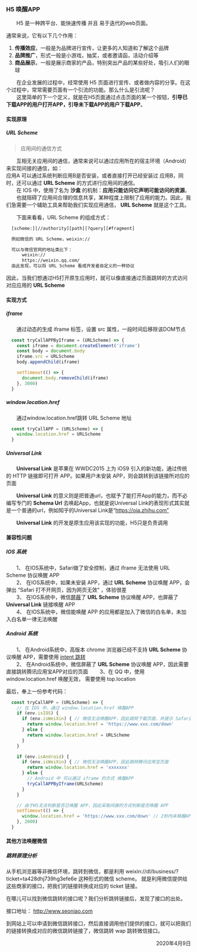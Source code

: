 ### H5 唤醒APP

&emsp;&emsp;H5 是一种跨平台、能快速传播 并且 易于迭代的web页面。  

通常来说，它有以下几个作用：  
  1. **传播效应**，一般是为品牌进行宣传，让更多的人知道和了解这个品牌
  2. **品牌推广**，形式一般是小游戏，抽奖，或者邀请函，活动介绍等
  3. **商品展示**，一般是展示商家的产品，特别突出产品的某些好处，吸引人们的眼球  


&emsp;&emsp;在企业发展的过程中，经常使用 H5 页面进行宣传、或者做内容的分享。在这个过程中，常常需要页面有一个引流的功能。那么什么是引流呢？  
&emsp;&emsp;这里简单的下一个定义，就是在H5页面通过点击页面的某一个按钮，**引导已下载APP的用户打开APP，引导未下载APP的用户下载APP**。


#### 实现原理
##### URL Scheme
> 应用间的通信方式

&emsp;&emsp;互相无关应用间的通信，通常来说可以通过应用所在的宿主环境（Android）来实现间接的通信，如：  
应用A 可以通过系统判断应用B是否安装，或者直接打开已经安装过 应用B，同时，还可以通过 **URL Scheme** 的方式进行应用间的通信。  
&emsp;&emsp;在 IOS 中，使用了名为 **沙盒** 的机制：**应用只能访问它声明可能访问的资源**。  
&emsp;&emsp;也就阻碍了应用间合理的信息共享，某种程度上限制了应用的能力。因此，我们急需要一个辅助工具来帮助我们实现应用通信， **URL Scheme** 就是这个工具。

&emsp;&emsp;下面来看看，URL Scheme 的组成方式：
```txt
  [scheme:][//authority][path][?query][#fragment]

  例如微信的 URL Scheme，weixin://

  可以与微信官网的地址类比下：
      weixin://
      https://weixin.qq.com/
  由此发现，可以将 URL Scheme 看成开发者自定义的一种协议
  ```
因此，当我们想通过H5打开原生应用时，就可以像直接通过页面跳转的方式访问对应应用的 **URL Scheme**  


#### 实现方式
##### iframe
&emsp;&emsp;通过动态的生成 iframe 标签，设置 src 属性，一段时间后移除该DOM节点
```javascript
  const tryCallAPPByIframe = (URLScheme) => {
    const iframe = document.createElement('iframe')
    const body = document.body
    iframe.src = URLScheme
    body.appendChild(iframe)

    setTimeout(() => {
      document.body.removeChild(iframe)
    }, 3000)
  }
```

##### window.location.href
&emsp;&emsp;通过window.location.href跳转 URL Scheme 地址
```javascript
  const tryCallAPP = (URLScheme) => {
    window.location.href = URLScheme
  }
```

##### Universal Link
&emsp;&emsp;**Universal Link** 是苹果在 WWDC2015 上为 iOS9 引入的新功能，通过传统的 HTTP 链接即可打开 APP。如果用户未安装 APP，则会跳转到该链接所对应的页面  

&emsp;&emsp;**Universal Link** 的意义则是把普通url，也赋予了能打开App的能力，而不必编写专门的 **Schema Url** 去唤起App，也就是说Universal Link的表现形式其实就是一个普通的url，例如知乎的Universal Link是“https://oia.zhihu.com”  

&emsp;&emsp;**Universal Link** 的开发是原生应用该实现的功能，H5只是负责调用

#### 兼容性问题
##### IOS 系统
&emsp;&emsp;1、 在IOS系统中，Safari做了安全控制，通过 iframe 无法使用 URL Scheme 协议唤醒 APP  
&emsp;&emsp;2、 在IOS系统中，如果未安装 APP，通过 **URL Scheme** 协议唤醒 APP，会弹出 “Safari 打不开网页，因为网页无效” ，体验很差  
&emsp;&emsp;3、 在IOS系统中，微信[屏蔽](https://juejin.im/post/5a5371626fb9a01cb64ea37d)了 **URL Scheme** 协议唤醒 APP，也屏蔽了 **Universal Link** 链接唤醒 APP  
&emsp;&emsp;4、 在IOS系统中，微信能唤醒 APP 的应用都是加入了微信的白名单，未加入白名单一律无法唤醒  

##### Android 系统
&emsp;&emsp;1、 在Android系统中，高版本 chrome 浏览器已经不支持 **URL Scheme** 协议唤醒 APP，需要使用 [intent 跳转](https://developer.chrome.com/multidevice/android/intents)  
&emsp;&emsp;2、 在Android系统中，微信屏蔽了 **URL Scheme** 协议唤醒 APP，因此需要直接跳转腾讯应用宝APP对应的页面 
&emsp;&emsp;3、在 QQ 中，使用 window.location.href 唤醒无效， 需要使用 top.location 


最后，奉上一份参考代码：
```javascript
  const tryCallAPP = (URLScheme) => {
    // 在 IOS 中，通过 window.location.href 唤醒APP
    if (env.isIOS) {
      if (env.isWeiXin) { // 微信无法唤醒APP，因此跳转下载页面，并提示 Safari 中打开(这样既能下载APP，也能唤醒APP)
        return window.location.href = 'https://www.xxx.com/down'
      } else {
        return window.location.href = URLScheme
      }
    }

    if (env.isAndroid) {
      if (env.isWeiXin) { // 微信无法唤醒APP，因此跳转腾讯应用宝页面
        return window.location.href = 'xxxxxxx'
      } else {
        // Android 中 可以通过 iframe 的方式 唤醒APP
        tryCallAPPByIframe(URLScheme)
      }
    }

    // 由于H5无法判断是否已唤醒 APP，因此采取间接的方式判断是否唤醒 APP
    setTimeout(() => {
      window.location.href = 'https://www.xxx.com/down' // 2秒内未唤醒APP，则跳转下载APP
    }, 2000)
  }
```


#### 其他方法唤醒微信
##### 跳转原理分析

从手机浏览器等非微信环境，跳转到微信，都是利用 weixin://dl/business/?ticket=ta428dhj739hg3efe6e  这种形式的微信 scheme。 
就是利用微信提供给这些商家的接口，把我们的链接转换成对应的 ticket 链接。  

在哪儿可以找到微信跳转的接口呢？我们分析跳转链接后，发现了接口的出处。 

接口地址： http://www.seoniao.com

到网站上可以申请到微信跳转接口，然后直接调用他们提供的接口，就可以把我们的链接转换成对应的微信跳转链接了，微信跳转 wap 跳转微信接口。



<p align="right"> 2020年4月9日 </p>
